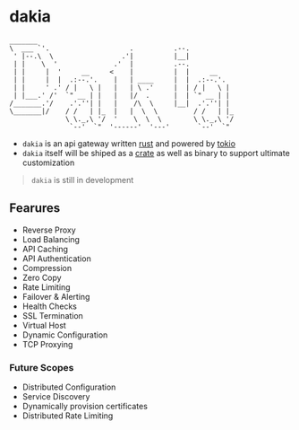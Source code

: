 # dakia

```text
_______
\  ___ `'.                    .          .--.
 ' |--.\  \                 .'|          |__|
 | |    \  '              .'  |          .--.
 | |     |  '     __     <    |          |  |     __
 | |     |  |  .:--.'.    |   | ____     |  |  .:--.'.
 | |     ' .' / |   \ |   |   | \ .'     |  | / |   \ |
 | |___.' /'  `" __ | |   |   |/  .      |  | `" __ | |
/_______.'/    .'.''| |   |    /\  \     |__|  .'.''| |
\_______|/    / /   | |_  |   |  \  \         / /   | |_
              \ \._,\ '/  '    \  \  \        \ \._,\ '/
               `--'  `"  '------'  '---'       `--'  `"
```

- `dakia` is an api gateway written [rust](https://www.rust-lang.org/) and powered by [tokio](https://tokio.rs/)
- `dakia` itself will be shiped as a [crate](https://crates.io) as well as binary to support ultimate customization

> `dakia` is still in development
> 
## Fearures

- Reverse Proxy
- Load Balancing
- API Caching
- API Authentication
- Compression
- Zero Copy
- Rate Limiting
- Failover & Alerting
- Health Checks
- SSL Termination
- Virtual Host
- Dynamic Configuration
- TCP Proxying

### Future Scopes
- Distributed Configuration
- Service Discovery
- Dynamically provision certificates
- Distributed Rate Limiting

